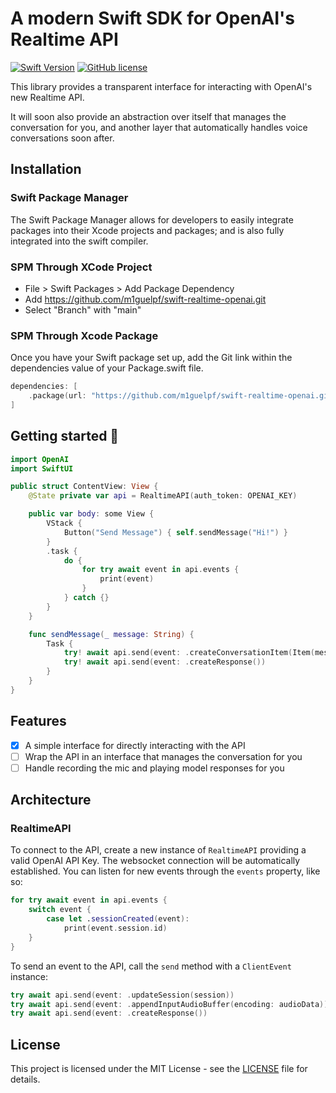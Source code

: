 # A modern Swift SDK for OpenAI's Realtime API

[![Swift Version](https://img.shields.io/endpoint?url=https%3A%2F%2Fswiftpackageindex.com%2Fapi%2Fpackages%2Fm1guelpf%2Fswift-realtime-openai%2Fbadge%3Ftype%3Dswift-versions&color=brightgreen)](http://swift.org)
[![GitHub license](https://img.shields.io/badge/license-MIT-blue.svg)](https://raw.githubusercontent.com/m1guelpf/swift-realtime-openai/main/LICENSE)

This library provides a transparent interface for interacting with OpenAI's new Realtime API.

It will soon also provide an abstraction over itself that manages the conversation for you, and another layer that automatically handles voice conversations soon after.

## Installation

### Swift Package Manager

The Swift Package Manager allows for developers to easily integrate packages into their Xcode projects and packages; and is also fully integrated into the swift compiler.

### SPM Through XCode Project

-   File > Swift Packages > Add Package Dependency
-   Add https://github.com/m1guelpf/swift-realtime-openai.git
-   Select "Branch" with "main"

### SPM Through Xcode Package

Once you have your Swift package set up, add the Git link within the dependencies value of your Package.swift file.

```swift
dependencies: [
    .package(url: "https://github.com/m1guelpf/swift-realtime-openai.git", .branch("main"))
]
```

## Getting started 🚀

```swift
import OpenAI
import SwiftUI

public struct ContentView: View {
	@State private var api = RealtimeAPI(auth_token: OPENAI_KEY)

	public var body: some View {
		VStack {
			Button("Send Message") { self.sendMessage("Hi!") }
		}
        .task {
			do {
				for try await event in api.events {
					print(event)
				}
			} catch {}
		}
	}

    func sendMessage(_ message: String) {
        Task {
            try! await api.send(event: .createConversationItem(Item(message: .init(id: "msg-1", from: .user, content: [.input_text(message)]))))
            try! await api.send(event: .createResponse())
        }
    }
}
```

## Features

-   [x] A simple interface for directly interacting with the API
-   [ ] Wrap the API in an interface that manages the conversation for you
-   [ ] Handle recording the mic and playing model responses for you

## Architecture

### RealtimeAPI

To connect to the API, create a new instance of `RealtimeAPI` providing a valid OpenAI API Key. The websocket connection will be automatically established. You can listen for new events through the `events` property, like so:

```swift
for try await event in api.events {
    switch event {
        case let .sessionCreated(event):
            print(event.session.id)
    }
}
```

To send an event to the API, call the `send` method with a `ClientEvent` instance:

```swift
try await api.send(event: .updateSession(session))
try await api.send(event: .appendInputAudioBuffer(encoding: audioData))
try await api.send(event: .createResponse())
```

## License

This project is licensed under the MIT License - see the [LICENSE](LICENSE) file for details.
